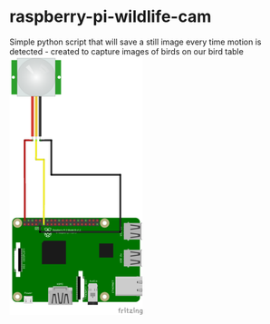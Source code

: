 # raspberry-pi-wildlife-cam
Simple python script that will save a still image every time motion is detected - created to capture images of birds
on our bird table
![Wire Diag](https://github.com/STATEDLIGHT/raspberry-pi-wildlife-cam/blob/master/birdcamDiag.png)
